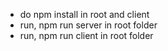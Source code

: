 - do npm install in root and client
- run, npm run server in root folder
- run, npm run client in root folder